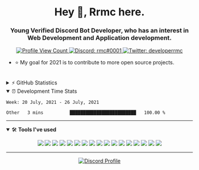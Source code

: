 <h1 align="center">Hey 👋, Rrmc here.</h1>
<h3 align="center">Young Verified Discord Bot Developer, who has an interest in Web Development and Application development.</h3>


<p align="center">
  <a href="https://github.com/ryanmcgall">
    <img src="https://komarev.com/ghpvc/?username=ryanmcgall&style=flat-square&label=Profile%20Views&logo=github" alt="Profile View Count"/>
  </a>
  <a href="https://discord.com/users/543145781767700481">
    <img src="https://img.shields.io/badge/ryanmcgall%230001-%237289da?logo=discord&style=flat-square" alt="Discord: rmc#0001"/>
  </a>
  <a href="https://twitter.com/developerrmc">
    <img src="https://img.shields.io/badge/ryanmcgall-%231DA1F2?logo=twitter&style=flat-square" alt="Twitter: developerrmc"/>
  </a>
</p>

- ⭐ My goal for 2021 is to contribute to more open source projects.

<br>

<details>
  <summary>⚡ GitHub Statistics</summary> 
  <img src="https://github-readme-stats.vercel.app/api/top-langs/?username=anuraghazra&layout=compact&theme=tokyonight" />
  <img src="https://github-readme-stats.vercel.app/api?username=ryanmcgall&count_private=true&show_icons=true&theme=tokyonight" />
  <img src="https://github-profile-trophy.vercel.app/?username=ryanmcgall&theme=dracula" />
</details>

<details open>
  <summary>⏰ Development Time Stats</summary>

<!--START_SECTION:waka-->
```text
Week: 20 July, 2021 - 26 July, 2021

Other   3 mins          █████████████████████████   100.00 % 
```
<!--END_SECTION:waka-->

</details>

---

<details open>
<summary>🛠 <b>Tools I've used</b></summary>
<p>

<p align="center">
<img src="https://img.shields.io/badge/Node.JS-black?style=for-the-badge&logo=node.js" />
<img src="https://img.shields.io/badge/-HTML5-black?style=for-the-badge&logo=HTML5" />
<img src="https://img.shields.io/badge/CSS-black?style=for-the-badge&logo=css3&logoColor=1572B6" />
<img src="https://img.shields.io/badge/Javascript-black?style=for-the-badge&logo=javascript" />
  <img src="https://img.shields.io/badge/Typescript-black?style=for-the-badge&logo=typescript" />
<img src="https://img.shields.io/badge/Nuxt-black?style=for-the-badge&logo=Nuxt.js" />
<img src="https://img.shields.io/badge/Vue-black?style=for-the-badge&logo=Vue.js" />
<img src="https://img.shields.io/badge/React-black?style=for-the-badge&logo=react" />
<img src="https://img.shields.io/badge/Font%20Awesome-black?style=for-the-badge&logo=Font%20Awesome" />
<img src="https://img.shields.io/badge/Github-black?style=for-the-badge&logo=Github" />
<img src="https://img.shields.io/badge/Jetbrains-black?style=for-the-badge&logo=Jetbrains" />
<img src="https://img.shields.io/badge/Visual%20Studio%20Code-black?style=for-the-badge&logo=visual-studio-code&logoColor=007ACC" />
<img src="https://img.shields.io/badge/NPM-black?style=for-the-badge&logo=npm" />
<img src="https://img.shields.io/badge/MongoDB-black?style=for-the-badge&logo=Mongodb" />
<img src="https://img.shields.io/badge/Photoshop-black?style=for-the-badge&logo=Adobe%20Photoshop" />
<img src="https://img.shields.io/badge/Windows-black?style=for-the-badge&logo=Windows" />
<img src="https://img.shields.io/badge/Discord-black?style=for-the-badge&logo=Discord" />
</p>
</details>

---

<p align="center">
  <a href="https://discord.com/users/543145781767700481">
    <img src="https://lanyard-profile-readme.vercel.app/api/543145781767700481" alt="Discord Profile"/>
  </a>
</p>
